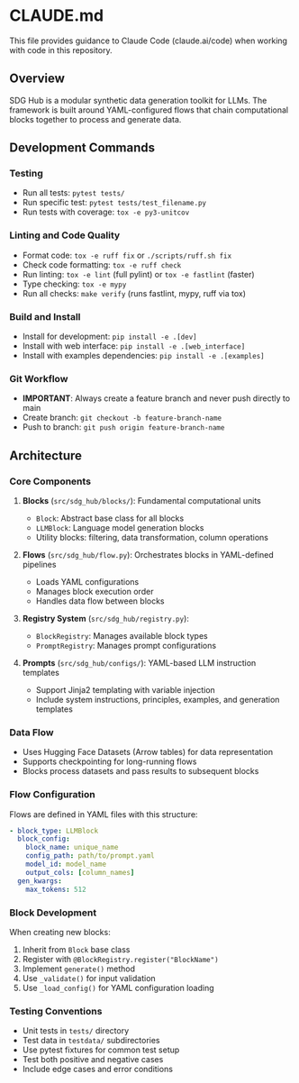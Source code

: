 # CLAUDE.md

This file provides guidance to Claude Code (claude.ai/code) when working with code in this repository.

## Overview

SDG Hub is a modular synthetic data generation toolkit for LLMs. The framework is built around YAML-configured flows that chain computational blocks together to process and generate data.

## Development Commands

### Testing
- Run all tests: `pytest tests/`
- Run specific test: `pytest tests/test_filename.py`
- Run tests with coverage: `tox -e py3-unitcov`

### Linting and Code Quality
- Format code: `tox -e ruff fix` or `./scripts/ruff.sh fix`
- Check code formatting: `tox -e ruff check`
- Run linting: `tox -e lint` (full pylint) or `tox -e fastlint` (faster)
- Type checking: `tox -e mypy`
- Run all checks: `make verify` (runs fastlint, mypy, ruff via tox)

### Build and Install
- Install for development: `pip install -e .[dev]`
- Install with web interface: `pip install -e .[web_interface]`
- Install with examples dependencies: `pip install -e .[examples]`

### Git Workflow
- **IMPORTANT**: Always create a feature branch and never push directly to main
- Create branch: `git checkout -b feature-branch-name`
- Push to branch: `git push origin feature-branch-name`

## Architecture

### Core Components

1. **Blocks** (`src/sdg_hub/blocks/`): Fundamental computational units
   - `Block`: Abstract base class for all blocks
   - `LLMBlock`: Language model generation blocks
   - Utility blocks: filtering, data transformation, column operations

2. **Flows** (`src/sdg_hub/flow.py`): Orchestrates blocks in YAML-defined pipelines
   - Loads YAML configurations
   - Manages block execution order
   - Handles data flow between blocks

3. **Registry System** (`src/sdg_hub/registry.py`): 
   - `BlockRegistry`: Manages available block types
   - `PromptRegistry`: Manages prompt configurations

4. **Prompts** (`src/sdg_hub/configs/`): YAML-based LLM instruction templates
   - Support Jinja2 templating with variable injection
   - Include system instructions, principles, examples, and generation templates

### Data Flow

- Uses Hugging Face Datasets (Arrow tables) for data representation
- Supports checkpointing for long-running flows
- Blocks process datasets and pass results to subsequent blocks

### Flow Configuration

Flows are defined in YAML files with this structure:
```yaml
- block_type: LLMBlock
  block_config:
    block_name: unique_name
    config_path: path/to/prompt.yaml
    model_id: model_name
    output_cols: [column_names]
  gen_kwargs:
    max_tokens: 512
```

### Block Development

When creating new blocks:
1. Inherit from `Block` base class
2. Register with `@BlockRegistry.register("BlockName")`
3. Implement `generate()` method
4. Use `_validate()` for input validation
5. Use `_load_config()` for YAML configuration loading

### Testing Conventions

- Unit tests in `tests/` directory
- Test data in `testdata/` subdirectories
- Use pytest fixtures for common test setup
- Test both positive and negative cases
- Include edge cases and error conditions
